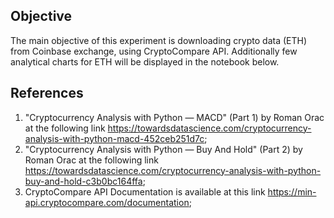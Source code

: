 ## Objective
The main objective of this experiment is downloading crypto data (ETH) from Coinbase exchange, using CryptoCompare API. 
Additionally few analytical charts for ETH will be displayed in the notebook below.

## References
1. "Cryptocurrency Analysis with Python — MACD" (Part 1) by Roman Orac at the following link <https://towardsdatascience.com/cryptocurrency-analysis-with-python-macd-452ceb251d7c>;
2. "Cryptocurrency Analysis with Python — Buy And Hold" (Part 2) by Roman Orac at the following link <https://towardsdatascience.com/cryptocurrency-analysis-with-python-buy-and-hold-c3b0bc164ffa>;
3. CryptoCompare API Documentation is available at this link <https://min-api.cryptocompare.com/documentation>;
